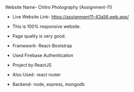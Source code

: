 Website Name- Chitro Photography (Assignment-11) 

* Live Website Link- https://assignment11-43a56.web.app/

* This is 100% responsive website.
* Page quality is very good.
* Framework- React-Bootstrap
* Used Firebase Authentication 
* Project by ReactJS
* Also Used- react router
* Backend- node, express, mongodb

